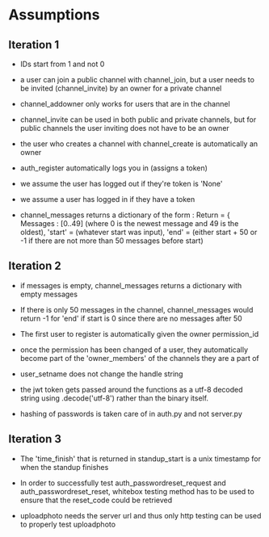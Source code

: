 # Assumptions

## Iteration 1
 * IDs start from 1 and not 0

 * a user can join a public channel with channel_join,
but a user needs to be invited (channel_invite) by 
an owner for a private channel

 * channel_addowner only works for users that are in the channel

 * channel_invite can be used in both public and private channels,
but for public channels the user inviting does not have to be an
owner

 * the user who creates a channel with channel_create is automatically
an owner

 * auth_register automatically logs you in (assigns a token)

 * we assume the user has logged out if they're token is 'None'

 * we assume a user has logged in if they have a token

 * channel_messages returns a dictionary of the form :
Return = {
	Messages : [0..49] (where 0 is the newest message and 49 is the oldest),
	'start' = (whatever start was input),
        'end' = (either start + 50 or -1 if there are not more than 50 messages before start)

## Iteration 2
* if messages is empty, channel_messages returns a dictionary with empty messages

* If there is only 50 messages in the channel, channel_messages would return -1 
for 'end' if start is 0 since there are no messages after 50

* The first user to register is automatically given the owner permission_id

* once the permission has been changed of a user, they automatically become part 
of the 'owner_members' of the channels they are a part of

* user_setname does not change the handle string


* the jwt token gets passed around the functions as a utf-8 decoded string using 
.decode('utf-8') rather than the binary itself.

* hashing of passwords is taken care of in auth.py and not server.py

## Iteration 3 
* The 'time_finish' that is returned in standup_start is a unix
timestamp for when the standup finishes

* In order to successfully test auth_passwordreset_request and 
auth_passwordreset_reset, whitebox testing method has to be used to 
ensure that the reset_code could be retrieved

* uploadphoto needs the server url and thus only http testing can 
be used to properly test uploadphoto